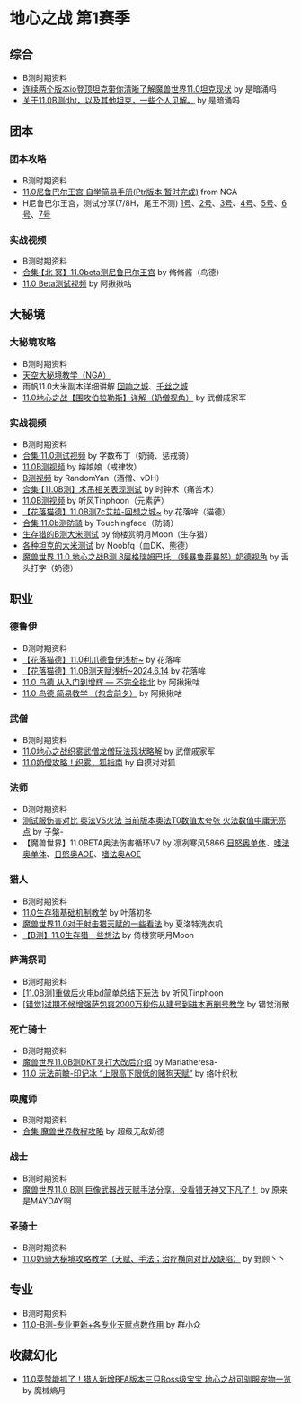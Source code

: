 # 地心之战 第1赛季

## 综合

* B测时期资料
* [连续两个版本io登顶坦克带你清晰了解魔兽世界11.0坦克现状](https://www.bilibili.com/video/BV17Te1evEvm) by 是暗涌吗
* [关于11.0B测dht，以及其他坦克，一些个人见解。](https://www.bilibili.com/video/BV1SM4m117nX) by 是暗涌吗


## 团本

### 团本攻略

* B测时期资料
* [11.0尼鲁巴尔王宫 自学简易手册(Ptr版本 暂时完成)](https://nga.178.com/read.php?tid=40880837) from NGA
* H尼鲁巴尔王宫，测试分享(7/8H，尾王不测) [1号](https://nga.178.com/read.php?tid=40884444)、[2号](https://nga.178.com/read.php?tid=40667894)、[3号](https://nga.178.com/read.php?tid=40717928)、[4号](https://nga.178.com/read.php?tid=40624453)、[5号](https://nga.178.com/read.php?tid=40592271)、[6号](https://nga.178.com/read.php?tid=40646062)、[7号](https://nga.178.com/read.php?tid=40882411)

### 实战视频

* B测时期资料
* [合集·【北 冥】11.0beta测尼鲁巴尔王宫](https://space.bilibili.com/1203212961/channel/collectiondetail?sid=3216688) by 脩脩酱（鸟德）
* [11.0 Beta测试视频](https://space.bilibili.com/10352066/search/video?keyword=Beta%2011.0) by 阿揪揪咕


## 大秘境

### 大秘境攻略

* B测时期资料
* [天空大秘境教学（NGA）](https://nga.178.com/read.php?tid=40888495) 
* 雨帆11.0大米副本详细讲解 [回响之城](https://www.bilibili.com/video/BV1aW42197NA)、[千丝之城](https://www.bilibili.com/video/BV1E142187uw/)
* [11.0地心之战【围攻伯拉勒斯】详解（奶僧视角）](https://www.bilibili.com/video/BV1tS411N79K) by 武僧戚家军

### 实战视频

* B测时期资料
* [合集·11.0测试视频](https://space.bilibili.com/3135560/channel/collectiondetail?sid=2882206) by 字数布丁（奶骑、惩戒骑）
* [11.0B测视频](https://space.bilibili.com/158388100/search/video?keyword=11.0B%E6%B5%8B) by 嫆娘娘（戒律牧）
* [B测视频](https://space.bilibili.com/12105159/search/video?keyword=B%E6%B5%8B) by RandomYan（酒僧、vDH）
* [合集·【11.0B测】术吊相关表现测试](https://space.bilibili.com/3546699312138695/channel/collectiondetail?sid=3230663) by 时钟术（痛苦术）
* [11.0B测视频](https://space.bilibili.com/352810/search/video?keyword=%2211.0B%E6%B5%8B%22) by 听风Tinphoon（元素萨）
* [【花落猫德】11.0B测7c艾拉-回想之城~](https://www.bilibili.com/video/BV1Fi421v7uH/) by 花落哞（猫德）
* [合集·11.0b测防骑](https://space.bilibili.com/25097105/channel/collectiondetail?sid=3307751) by Touchingface（防骑）
* [生存猎的B测大米测试](https://space.bilibili.com/1650405309/search/video?keyword=B%E6%B5%8B) by 倚楼赏明月Moon（生存猎）
* [各种坦克的大米测试](https://space.bilibili.com/18868923/search/video?keyword=11%20%E5%9C%B0%E5%BF%83%E4%B9%8B%E6%88%98) by Noobfq（血DK、熊德）
* [魔兽世界 11.0 地心之战B测 8层格瑞姆巴托 （残暴鲁莽暴怒）奶德视角](https://www.bilibili.com/video/BV14xg7eLEPi) by 舌头打字（奶德）


## 职业

### 德鲁伊

* B测时期资料
* [【花落猫德】11.0利爪德鲁伊浅析~](https://www.bilibili.com/video/BV1gF4m1c7eo/) by 花落哞
* [【花落猫德】11.0B测天赋浅析~2024.6.14](https://www.bilibili.com/video/BV1LS411P7XP/) by 花落哞
* [11.0 鸟德 从入门到增辉 — 不完全指北](https://www.bilibili.com/read/cv36284995/) by 阿揪揪咕
* [11.0 鸟德 简易教学 （包含前夕）](https://bilibili.com/video/BV1kuv5edEDm) by 阿揪揪咕

### 武僧

* B测时期资料
* [11.0地心之战织雾武僧龙僧玩法现状略解](https://www.bilibili.com/video/BV1xy411B7rf/) by 武僧戚家军
* [11.0奶僧攻略！织雾，狐指南](https://space.bilibili.com/3460419/channel/collectiondetail?sid=3406536) by 自摸对对狐

### 法师

* B测时期资料
* [测试服伤害对比 奥法VS火法 当前版本奥法T0数值太夸张 火法数值中庸无亮点](https://www.bilibili.com/video/BV16W421R7ab) by 子槃-
* 【魔兽世界】11.0BETA奥法伤害循环V7 by 凛冽寒风5866 [日怒奥单体](https://www.bilibili.com/video/BV1Yr421M7NY/)、[嗜法奥单体](https://www.bilibili.com/video/BV1Yr421M7NY?p=2)、[日怒奥AOE](https://www.bilibili.com/video/BV1Yr421M7NY?p=3)、[嗜法奥AOE](https://www.bilibili.com/video/BV1Yr421M7NY?p=4)

### 猎人

* B测时期资料
* [11.0生存猎基础机制教学](https://www.bilibili.com/video/BV1Rb421E79G/) by 叶落初冬
* [魔兽世界11.0对于射击猎天赋的一些看法](https://www.bilibili.com/video/BV1bkeyeQEvr) by 夏洛特洗衣机
* [【B测】11.0生存猎一些想法](https://www.bilibili.com/video/BV1BfgAe4Eui/) by 倚楼赏明月Moon

### 萨满祭司

* B测时期资料
* [[11.0B测]重做后火电bd简单总结下玩法](https://www.bilibili.com/video/BV1gS421R77S) by 听风Tinphoon
* [[错觉]过期不候增强萨包爽2000万秒伤从建号到进本再删号教学](https://www.bilibili.com/video/BV1gT421r7tB) by 错觉消散


### 死亡骑士

* B测时期资料
* [魔兽世界11.0B测DKT灵打大改后介绍](https://www.bilibili.com/video/BV1Gb421J7zt/) by Mariatheresa-
* [11.0 玩法前瞻-印记冰 “上限高下限低的赌狗天赋”](https://www.bilibili.com/video/BV1dE4m1R7zp) by 络叶织秋

### 唤魔师

* B测时期资料
* [合集·魔兽世界教程攻略](https://space.bilibili.com/282103331/channel/collectiondetail?sid=3084786) by 超级无敌奶德

### 战士

* B测时期资料
* [魔兽世界11.0 B测 巨像武器战天赋手法分享，没看错天神又下凡了！](https://www.bilibili.com/video/BV1nm42137T7/) by 原来是MAYDAY啊

### 圣骑士

* B测时期资料
* [11.0奶骑大秘境攻略教学（天赋、手法；治疗横向对比及缺陷）](https://www.bilibili.com/video/BV1rZ421N7Ao/) by 野顾丶丶


## 专业

* B测时期资料
* [11.0-B测-专业更新+各专业天赋点数作用](https://www.bilibili.com/video/BV11z421q7xe/) by 群小众


## 收藏幻化

* [11.0莱赞能抓了！猎人新增BFA版本三只Boss级宝宝 地心之战可驯服宠物一览](https://www.bilibili.com/video/BV1Zy411v7bU) by 魔械熵月
